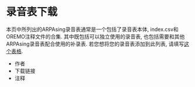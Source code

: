 # 录音表下载

本页中所列出的ARPAsing录音表通常是一个包括了录音表本体, index.csv和OREMO注释文件的合集.
其中既包括可以独立使用的录音表, 也包括需要和其他ARPAsing录音表配合使用的补录表.
若您想将您的录音表添加到此列表, 请填写[这个表格]().

- 作者
- 下载链接
- 注释